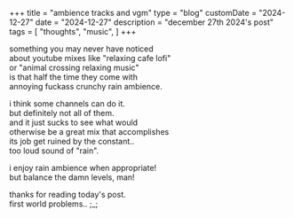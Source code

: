 +++
title = "ambience tracks and vgm"
type = "blog"
customDate = "2024-12-27"
date = "2024-12-27"
description = "december 27th 2024's post"
tags = [
    "thoughts",
    "music",
]
+++

something you may never have noticed\
about youtube mixes like "relaxing cafe lofi"\
or "animal crossing relaxing music"\
is that half the time they come with\
annoying fuckass crunchy rain ambience.

i think some channels can do it.\
but definitely not all of them.\
and it just sucks to see what would\
otherwise be a great mix that accomplishes\
its job get ruined by the constant..\
too loud sound of "rain".

i enjoy rain ambience when appropriate!\
but balance the damn levels, man!

thanks for reading today's post.\
first world problems.. ;_;